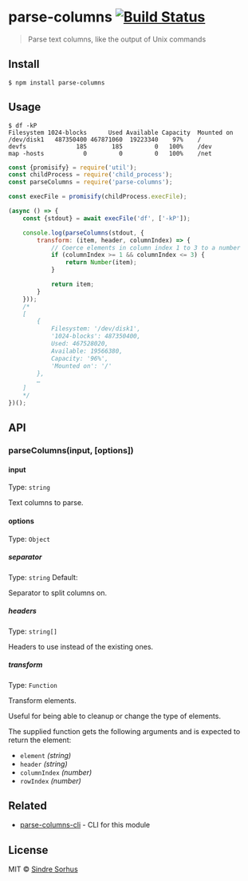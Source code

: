 # parse-columns [![Build Status](https://travis-ci.org/sindresorhus/parse-columns.svg?branch=master)](https://travis-ci.org/sindresorhus/parse-columns)

> Parse text columns, like the output of Unix commands


## Install

```
$ npm install parse-columns
```


## Usage

```
$ df -kP
Filesystem 1024-blocks      Used Available Capacity  Mounted on
/dev/disk1   487350400 467871060  19223340    97%    /
devfs              185       185         0   100%    /dev
map -hosts           0         0         0   100%    /net
```

```js
const {promisify} = require('util');
const childProcess = require('child_process');
const parseColumns = require('parse-columns');

const execFile = promisify(childProcess.execFile);

(async () => {
	const {stdout} = await execFile('df', ['-kP']);

	console.log(parseColumns(stdout, {
		transform: (item, header, columnIndex) => {
			// Coerce elements in column index 1 to 3 to a number
			if (columnIndex >= 1 && columnIndex <= 3) {
				return Number(item);
			}

			return item;
		}
	}));
	/*
	[
		{
			Filesystem: '/dev/disk1',
			'1024-blocks': 487350400,
			Used: 467528020,
			Available: 19566380,
			Capacity: '96%',
			'Mounted on': '/'
		},
		…
	]
	*/
})();
```


## API

### parseColumns(input, [options])

#### input

Type: `string`

Text columns to parse.

#### options

Type: `Object`

##### separator

Type: `string`
Default: ` `

Separator to split columns on.

##### headers

Type: `string[]`

Headers to use instead of the existing ones.

##### transform

Type: `Function`

Transform elements.

Useful for being able to cleanup or change the type of elements.

The supplied function gets the following arguments and is expected to return the element:

- `element` *(string)*
- `header` *(string)*
- `columnIndex` *(number)*
- `rowIndex` *(number)*


## Related

- [parse-columns-cli](https://github.com/sindresorhus/parse-columns-cli) - CLI for this module


## License

MIT © [Sindre Sorhus](https://sindresorhus.com)
